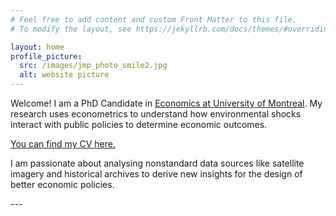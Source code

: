 ```yaml
---
# Feel free to add content and custom Front Matter to this file.
# To modify the layout, see https://jekyllrb.com/docs/themes/#overriding-theme-defaults

layout: home
profile_picture:
  src: /images/jmp_photo_smile2.jpg
  alt: website picture
---
```


<p>
 Welcome! I am a PhD Candidate in  <a href="https://sceco.umontreal.ca/english/home/"> Economics at University of Montreal</a>. 
My research uses econometrics to understand how environmental shocks interact with public policies to determine economic outcomes. <br>

</p>

<p>
<a href="https://www.dropbox.com/scl/fi/k6nqqlar2vvw9otjkklsf/CV_RegisKouassi_Sept2023.pdf?rlkey=saesshl58zylh0hwc4x6853u4&dl=0">You can find my CV here.</a>
</p>

<p>
I am passionate about analysing nonstandard data sources like satellite imagery and historical archives to derive new insights for the design of better economic policies.
</p>
---
